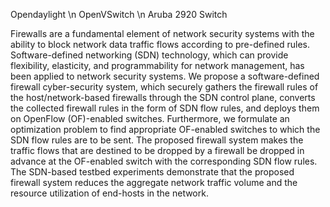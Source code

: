 Opendaylight \n
OpenVSwitch \n
Aruba 2920 Switch

Firewalls are a fundamental element of network security systems with the ability to block network data traffic flows according to pre-defined rules. Software-defined networking (SDN) technology, which can provide flexibility, elasticity, and programmability for network management, has been applied to network security systems. We propose a software-defined firewall cyber-security system, which securely gathers the firewall rules of the host/network-based firewalls through the SDN control plane, converts the collected firewall rules in the form of SDN flow rules, and deploys them on OpenFlow (OF)-enabled switches. Furthermore, we formulate an optimization problem to find appropriate OF-enabled switches to which the SDN flow rules are to be sent. The proposed firewall system makes the traffic flows that are destined to be dropped by a firewall be dropped in advance at the OF-enabled switch with the corresponding SDN flow rules. The SDN-based testbed experiments demonstrate that the proposed firewall system reduces the aggregate network traffic volume and the resource utilization of end-hosts in the network.
